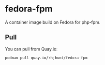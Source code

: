 # fedora-fpm

A container image build on Fedora for php-fpm.

## Pull

You can pull from Quay.io:

```terminal
podman pull quay.io/rhjhunt/fedora-fpm
```

